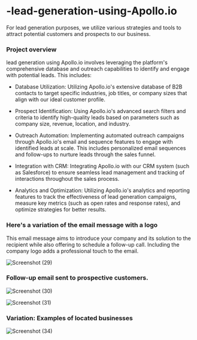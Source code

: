 # -lead-generation-using-Apollo.io

For lead generation purposes, we utilize various strategies and tools to attract potential customers and prospects to our business.

### Project overview

 lead generation using Apollo.io involves leveraging the platform's comprehensive database and outreach capabilities to identify and engage with potential leads. This includes:

- Database Utilization: Utilizing Apollo.io's extensive database of B2B contacts to target specific industries, job titles, or company sizes that align with our ideal customer profile.

- Prospect Identification: Using Apollo.io's advanced search filters and criteria to identify high-quality leads based on parameters such as company size, revenue, location, and industry.

- Outreach Automation: Implementing automated outreach campaigns through Apollo.io's email and sequence features to engage with identified leads at scale. This includes personalized email sequences and follow-ups to nurture leads through the sales funnel.

- Integration with CRM: Integrating Apollo.io with our CRM system (such as Salesforce) to ensure seamless lead management and tracking of interactions throughout the sales process.

- Analytics and Optimization: Utilizing Apollo.io's analytics and reporting features to track the effectiveness of lead generation campaigns, measure key metrics (such as open rates and response rates), and optimize strategies for better results.

### Here's a variation of the email message with a logo 
This email message aims to introduce your company and its solution to the recipient while also offering to schedule a follow-up call. Including the company logo adds a professional touch to the email.

![Screenshot (29)](https://github.com/lacreameo83/-lead-generation-using-Apollo.io/assets/142677806/9b0b0dab-11b6-4853-a3c0-e14d6fb28b43)

### Follow-up email sent to prospective customers.

![Screenshot (30)](https://github.com/lacreameo83/-lead-generation-using-Apollo.io/assets/142677806/e9b0f19b-3c79-44d9-9244-ef0c69d85ffd)


![Screenshot (31)](https://github.com/lacreameo83/-lead-generation-using-Apollo.io/assets/142677806/6df76009-a969-4bd7-b534-66944fe20839)

### Variation: Examples of located businesses

![Screenshot (34)](https://github.com/lacreameo83/-lead-generation-using-Apollo.io/assets/142677806/cf2a14b6-fb11-463a-a477-c0617e5a01c9)
